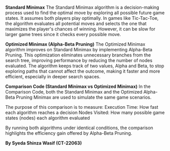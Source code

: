 **Standard Minimax**
The Standard Minimax algorithm is a decision-making process used to find the optimal move by exploring all possible future game states. It assumes both players play optimally. In games like Tic-Tac-Toe, the algorithm evaluates all potential moves and selects the one that maximizes the player's chances of winning. However, it can be slow for larger game trees since it checks every possible move.

**Optimized Minimax (Alpha-Beta Pruning)**
The Optimized Minimax algorithm improves on Standard Minimax by implementing Alpha-Beta Pruning. This optimization eliminates unnecessary branches from the search tree, improving performance by reducing the number of nodes evaluated. The algorithm keeps track of two values, Alpha and Beta, to stop exploring paths that cannot affect the outcome, making it faster and more efficient, especially in deeper search spaces.

**Comparison Code (Standard Minimax vs Optimized Minimax)**
In the Comparison Code, both the Standard Minimax and the Optimized Alpha-Beta Pruning Minimax are used to simulate the same game scenarios.

The purpose of this comparison is to measure:
Execution Time: How fast each algorithm reaches a decision
Nodes Visited: How many possible game states (nodes) each algorithm evaluated

By running both algorithms under identical conditions, the comparison highlights the efficiency gain offered by Alpha-Beta Pruning.

**By Syeda Shinza Wasif (CT-22063)**
